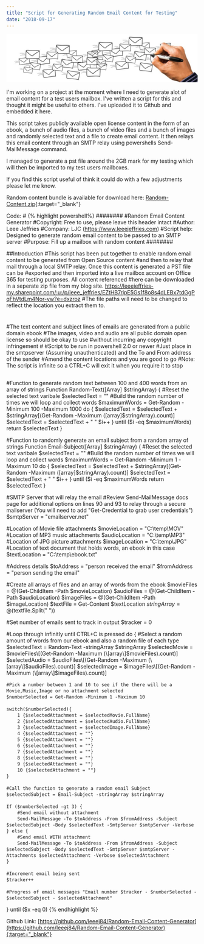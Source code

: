 ```yaml
---
title: "Script for Generating Random Email Content for Testing"
date: "2018-09-17"
---
```


![](images/letters-2794672_1280-1024x256.jpg)

I'm working on a project at the moment where I need to generate alot of email content for a test users mailbox. I've written a script for this and thought it might be useful to others. I've uploaded it to Github and embedded it here.

This script takes publicly available open license content in the form of an ebook, a bunch of audio files, a bunch of video files and a bunch of images and randomly selected text and a file to create email content. It then relays this email content through an SMTP relay using powershells Send-MailMessage command.

I managed to generate a pst file around the 2GB mark for my testing which will then be imported to my test users mailboxes.

If you find this script useful of think it could do with a few adjustments please let me know.

Random content bundle is available for download here: [Random-Content.zip](https://leeejeffries-my.sharepoint.com/:u:/p/leee_jeffries/EZtHB7ripE5Gs1f8o8s4dLEBx7tdGgPqFhVtdLm4Nor-yw?e=dxzroz){:target="_blank"}

Code: #
{% highlight powershell%} 
######## 
#Random Email Content Generator 
#Copyright: Free to use, please leave this header intact #Author: Leee Jeffries 
#Company: LJC (https://www.leeejeffries.com) 
#Script help: Designed to generate random email content to be passed to an SMTP server 
#Purpose: Fill up a mailbox with random content ########

##Introduction 
#This script has been put together to enable random email content to be generated from Open Source content 
#and then to relay that mail through a local SMTP relay. Once this content is generated a PST file can be 
#exported and then imported into a live mailbox account on Office 365 for testing purposes. All content referenced 
#here can be downloaded in a seperate zip file from my blog site. https://leeejeffries-my.sharepoint.com/:u:/p/leee_jeffries/EZtHB7ripE5Gs1f8o8s4dLEBx7tdGgPqFhVtdLm4Nor-yw?e=dxzroz 
#The file paths will need to be changed to reflect the location you extract them to. 
# 
#The text content and subject lines of emails are generated from a public domain ebook 
#The images, video and audio are all public domain open license so should be okay to use 
#without incurring any copyright infringement # #Script to be run in powershell 2.0 or newer 
#Just place in the smtpserver (Assuming unauthenticated) and the To and From address of the sender #Amend the content locations and you are good to go 
#Note: The script is infinite so a CTRL+C will exit it when you require it to stop 
##

#Function to generate random text between 100 and 400 words from an array of strings 
Function Random-Text([Array] $stringArray) { 
    #Reset the selected text varibale 
    $selectedText = "" 
    #Build the random number of times we will loop and collect words 
    $maximumWords = Get-Random -Minimum 100 -Maximum 1000 
    do { 
        $selectedText = $selectedText + $stringArray[(Get-Random -Maximum ([array]$stringArray).count)] 
        $selectedText = $selectedText + " " $i++ 
    } until ($i -eq $maximumWords) 
    return $selectedText 
}

#Function to randomly generate an email subject from a random array of strings 
Function Email-Subject([Array] $stringArray) { 
    #Reset the selected text varibale 
    $selectedText = "" 
    #Build the random number of times we will loop and collect words 
    $maximumWords = Get-Random -Minimum 1 -Maximum 10 do { 
        $selectedText = $selectedText + $stringArray[(Get-Random -Maximum ([array]$stringArray).count)] 
        $selectedText = $selectedText + " " $i++ 
    } until ($i -eq $maximumWords
    return $selectedText 
}

#SMTP Server that will relay the email 
#Review Send-MailMessage docs page for additional options on lines 90 and 93 to relay through a secure mailserver (You will need to add "Get-Credential to grab user credentials") 
$smtpServer = "emailserver.net"

#Location of Movie file attachments 
$movieLocation = "C:\temp\MOV\" 
#Location of MP3 music attachments 
$audioLocation = "C:\temp\MP3\" 
#Location of JPG picture attachments 
$imageLocation = "C:\temp\JPG\" 
#Location of text document that holds words, an ebook in this case 
$textLocation = "C:\temp\ebook.txt"

#Address details 
$toAddress = "person received the email" 
$fromAddress = "person sending the email"

#Create all arrays of files and an array of words from the ebook 
$movieFiles = @(Get-ChildItem -Path $movieLocation) 
$audioFiles = @(Get-ChildItem -Path $audioLocation) 
$imageFiles = @(Get-ChildItem -Path $imageLocation) 
$textFile = Get-Content $textLocation $stringArray = @($textfile.Split(" "))

#Set number of emails sent to track in output 
$tracker = 0

#Loop through infinitly until CTRL+C is pressed 
do { 
    #Select a random amount of words from our ebook and also a random file of each type 
    $selectedText = Random-Text -stringArray $stringArray 
    $selectedMovie = $movieFiles\[(Get-Random -Maximum (\[array\]$movieFiles).count)\] 
    $selectedAudio = $audioFiles\[(Get-Random -Maximum (\[array\]$audioFiles).count)\] 
    $selectedImage = $imageFiles\[(Get-Random -Maximum (\[array\]$imageFiles).count)\]

    #Pick a number between 1 and 10 to see if the there will be a Movie,Music,Image or no attachment selected 
    $numberSelected = Get-Random -Minimum 1 -Maximum 10

    switch($numberSelected){ 
        1 {$selectedAttachment = $selectedMovie.FullName} 
        2 {$selectedAttachment = $selectedAudio.FullName} 
        3 {$selectedAttachment = $selectedImage.FullName} 
        4 {$selectedAttachment = ""} 
        5 {$selectedAttachment = ""} 
        6 {$selectedAttachment = ""} 
        7 {$selectedAttachment = ""} 
        8 {$selectedAttachment = ""} 
        9 {$selectedAttachment = ""} 
        10 {$selectedAttachment = ""} 
    }

    #Call the function to generate a random email Subject 
    $selectedSubject = Email-Subject -stringArray $stringArray

    If ($numberSelected -gt 3) { 
        #Send email without attachment 
        Send-MailMessage -To $toAddress -From $fromAddress -Subject $selectedSubject -Body $selectedText -SmtpServer $smtpServer -Verbose 
    } else { 
        #Send email WITH attachment 
        Send-MailMessage -To $toAddress -From $fromAddress -Subject $selectedSubject -Body $selectedText -SmtpServer $smtpServer -Attachments $selectedAttachment -Verbose $selectedAttachment 
    }

    #Increment email being sent 
    $tracker++

    #Progress of email messages "Email number $tracker - $numberSelected - $selectedSubject - $selectedAttachment"
} until ($x -eq 0)
{% endhighlight %}

Github Link: [https://github.com/leeej84/Random-Email-Content-Generator](https://github.com/leeej84/Random-Email-Content-Generator){:target="_blank"}
